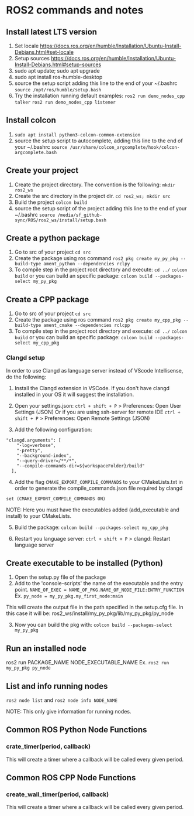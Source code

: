 # ROS2 commands and notes

## Install latest LTS version

1. Set locale <https://docs.ros.org/en/humble/Installation/Ubuntu-Install-Debians.html#set-locale>
2. Setup sources <https://docs.ros.org/en/humble/Installation/Ubuntu-Install-Debians.html#setup-sources>
3. sudo apt update; sudo apt upgrade
4. sudo apt install ros-humble-desktop
5. source the setup script adding this line to the end of your ~/.bashrc  
  `source /opt/ros/humble/setup.bash`
6. Try the installation running default examples:
  `ros2 run demo_nodes_cpp talker`
  `ros2 run demo_nodes_cpp listener`

## Install colcon

1. `sudo apt install python3-colcon-common-extension`
2. source the setup script to autocomplete, adding this line to the end of your ~/.bashrc
  `source /usr/share/colcon_argcomplete/hook/colcon-argcomplete.bash`

## Create your project

1. Create the project directory. The convention is the following:
  `mkdir ros2_ws`
2. Create the src directory in the project dir.
  `cd ros2_ws; mkdir src`
3. Build the project
  `colcon build`
4. source the setup script of the project adding this line to the end of your ~/.bashrc
  `source /media/sf_github-sync/ROS/ros2_ws/install/setup.bash`

## Create a python package

1. Go to src of your project
  `cd src`
2. Create the package using ros command
  `ros2 pkg create my_py_pkg --build-type ament_python --dependencies rclpy`
3. To compile step in the project root directory and execute:
  `cd ../`
  `colcon build`
  or you can build an specific package:
  `colcon build --packages-select my_py_pkg`

## Create a CPP package

1. Go to src of your project
  `cd src`
2. Create the package using ros command
  `ros2 pkg create my_cpp_pkg --build-type ament_cmake --dependencies rclcpp`
3. To compile step in the project root directory and execute:
  `cd ../`
  `colcon build`
  or you can build an specific package:
  `colcon build --packages-select my_cpp_pkg`

### Clangd setup

In order to use Clangd as language server instead of VScode Intellisense, do the following:

1. Install the Clangd extension in VSCode. If you don't have clangd installed in your OS it will
suggest the installation.

2. Open your settings.json: 
  `ctrl + shift + P` > Preferences: Open User Settings (JSON)
  Or if you are using ssh-server for remote IDE
  `ctrl + shift + P` > Preferences: Open Remote Settings (JSON)

3. Add the following configuration:
```
"clangd.arguments": [
    "-log=verbose",
    "-pretty",
    "--background-index",
    "--query-driver=/**/*",
    "--compile-commands-dir=${workspaceFolder}/build"
  ],
```
4. Add the flag `CMAKE_EXPORT_COMPILE_COMMANDS` to your CMakeLists.txt in order to generate the
compile_commands.json file required by clangd
```
set (CMAKE_EXPORT_COMPILE_COMMANDS ON)
```
NOTE: Here you must have the executables added (add_executable and install) to your CMakeLists.

5. Build the package: `colcon build --packages-select my_cpp_pkg`

6. Restart you language server:
`ctrl + shift + P` > clangd: Restart language server

## Create executable to be installed (Python) 

1. Open the setup.py file of the package
2. Add to the 'console-scripts' the name of the executable and the entry point.
  `NAME_OF_EXEC = NAME_OF_PKG.NAME_OF_NODE_FILE:ENTRY_FUNCTION`
  Ex.
  `py_node = my_py_pkg.my_first_node:main`

This will create the output file in the path specified in the setup.cfg file. In this case it will be: 
ros2_ws/install/my_py_pkg/lib/my_py_pkg/py_node

3. Now you can build the pkg with: `colcon build --packages-select my_py_pkg`

## Run an installed node

ros2 run PACKAGE_NAME NODE_EXECUTABLE_NAME
Ex.
`ros2 run my_py_pkg py_node`

## List and info running nodes
`ros2 node list` and `ros2 node info NODE_NAME`

NOTE: This only give information for running nodes.

## Common ROS Python Node Functions

### crate_timer(period, callback)

This will create a timer where a callback will be called every given period.

## Common ROS CPP Node Functions

### create_wall_timer(period, callback)

This will create a timer where a callback will be called every given period.
